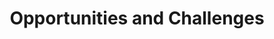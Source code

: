 ---
title : "Opportunities and Challenges"
bg_image : "http://www.asc-events.net/ASC20-21/img/banner/l1.jpg"
button:
  enable : true
  label : "Join Us!"
  link : "#contact"


# custom style
custom_class: "" 
custom_attributes: "" 
custom_css: ""
---